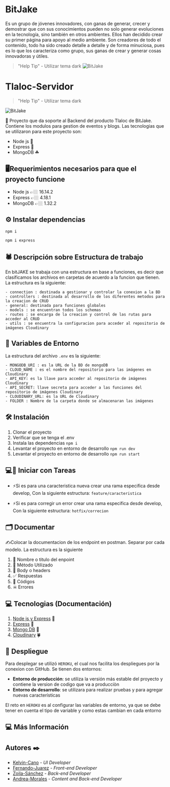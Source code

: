 # BitJake
Es un grupo de jóvenes innovadores, con ganas de generar, crecer y demostrar que con sus conocimientos  pueden no solo generar evoluciones en la tecnología, sino también en otros ambientes. 
Ellos han decidido crear su primer página para apoyo al medio ambiente. Son creadores de todo el contenido, todo ha sido creado detalle a detalle y de forma minuciosa, pues es lo que los caracteriza como grupo, sus ganas de crear y generar cosas innovadoras y útiles.
> "Help Tip" - Utilizar tema dark 
![BitJake](https://res.cloudinary.com/dzdoi1gfv/image/upload/v1656268088/Logo1BitJake_twsjio.png)

# Tlaloc-Servidor
> "Help Tip" - Utilizar tema dark 

![BitJake](https://res.cloudinary.com/dzdoi1gfv/image/upload/v1656224813/TlalocLogo_kvw9dg.png)

🌳​ Proyecto que da soporte al Backend del producto Tlaloc de BitJake. Contiene los modulos para gestion de eventos y blogs. Las tecnologias que se utilizaron para este proyecto son:

- Node js 🍄
- Express  🌼
- MongoDB ​☘

## ​🖥️​ Requerimientos necesarios para que el proyecto funcione
- Node js 👉🏼​ 16.14.2 
- Express 👉🏼​ 4.18.1
- MongoDB 👉🏼​ 1.32.2

## ⚙ Instalar dependencias 
```bash
npm i
```

```bash
npm i express
```
## ​🕷️​​ Descripción sobre Estructura de trabajo
En bitJAKE se trabaja con una estructura en base a funciones, es decir que clasificamos los archivos en carpetas de acuerdo a la funcion que tienen. La estructura es la siguiente:

```
- connection : destinada a gestionar y controlar la conexion a la BD
- controllers : destinada al desarrollo de los diferentes metodos para la creacion de CRUD
- general: destinada para funciones globales
- models : se encuentran todos los schemas
- routes : se encarga de la creacion y control de las rutas para acceder al CRUD
- utils : se encuentra la configuracion para acceder al repositorio de imágenes Cloudinary
```


## ​🦜​ Variables de Entorno
La estructura del archivo `.env` es la siguiente:

```
- MONGODB_URI : es la URL de la BD de mongoDB
- CLOUD_NAME : es el nombre del repositorio para las imágenes en Cloudinary
- API_KEY: es la llave para acceder al repositorio de imágenes Cloudinary
- API_SECRET: llave secreta para acceder a las funciones del repositorio de imágenes Cloudinary
- CLOUDINARY_URL: es la URL de Cloudinary
- FOLDER : Nombre de la carpeta donde se almacenaran las imágenes
```

## 🛠 Instalación

1. Clonar el proyecto
2. Verificar que se tenga el .env
3. Instala las dependencias
   `npm i`
4. Levantar el proyecto en entorno de desarrollo
   `npm run dev`
5. Levantar el proyecto en entorno de desarrollo
   `npm run start`

## 💻​🔨​ Iniciar con Tareas
- ⚡Si es para una caracteristica nueva crear una rama especifica desde develop, Con la siguiente estructura:
    `feature/caracteristica `

- ⚡Si es para corregir un error crear una rama especifica desde develop, Con la siguiente estructura:
    `hotfix/correcion `

## 🗂 Documentar
✍Colocar la documentacion de los endpoint en postman. Separar por cada modelo. La estructura es la siguiente
 
1.   🌿​ Nombre o titulo del enpoint 
2.   🐢​ Método Utilizado
3.   ​🌴​ Body o headers
4.   ✅ Respuestas
5.   🤙 Códigos
6.   ☠ Errores

## 💻​ Tecnologias (Documentación)
1.  [Node js y Express](https://nodejs.org/en/docs/) 🌹​
2.  [Express](https://developer.mozilla.org/es/docs/Learn/Server-side/Express_Nodejs/Introduction) 🌳 
3.  [Mongo DB](https://www.mongodb.com/docs/) 🍁
4.  [Cloudinary](https://cloudinary.com/documentation) 🍀

## ​🦚​ Despliegue
Para desplegar se utilizó  `HEROKU`, el cual nos facilita los despliegues por la conexion con GitHub. 
Se tienen dos entornos:
- **Entorno de producción**: se utiliza la versión  más  estable del proyecto y contiene la version de codigo que va a producciòn
- **Entorno de desarrollo**: se utilizara para realizar pruebas y para agregar nuevas características

El reto en `HEROKU` es al configurar las variables de entorno, ya que se debe tener en cuenta el tipo de variable y como estas cambian en cada entorno

## 💻​ Más Información

## Autores ✒️
* [Kelvin-Cano](https://github.com/Allecan) - *UI Developer*
* [Fernando-Juarez](https://github.com/Rafterminador) - *Front-end Developer* 
* [Zoila-Sánchez](https://github.com/ZoilaSanchez) - *Back-end Developer*
* [Andrea-Morales](https://github.com/AGMH16) - *Content and Back-end Developer*